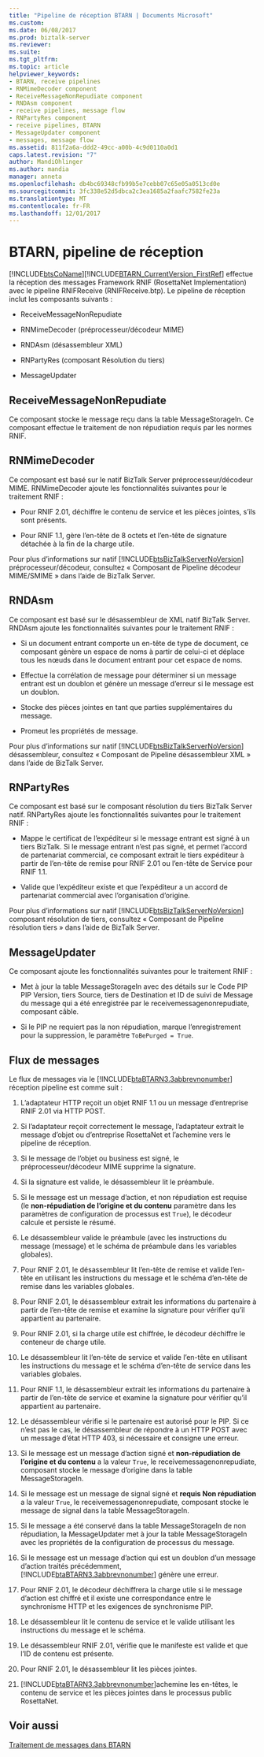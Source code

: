 ```yaml
---
title: "Pipeline de réception BTARN | Documents Microsoft"
ms.custom: 
ms.date: 06/08/2017
ms.prod: biztalk-server
ms.reviewer: 
ms.suite: 
ms.tgt_pltfrm: 
ms.topic: article
helpviewer_keywords:
- BTARN, receive pipelines
- RNMimeDecoder component
- ReceiveMessageNonRepudiate component
- RNDAsm component
- receive pipelines, message flow
- RNPartyRes component
- receive pipelines, BTARN
- MessageUpdater component
- messages, message flow
ms.assetid: 811f2a6a-ddd2-49cc-a00b-4c9d0110a0d1
caps.latest.revision: "7"
author: MandiOhlinger
ms.author: mandia
manager: anneta
ms.openlocfilehash: db4bc69348cfb99b5e7cebb07c65e05a0513cd0e
ms.sourcegitcommit: 3fc338e52d5dbca2c3ea1685a2faafc7582fe23a
ms.translationtype: MT
ms.contentlocale: fr-FR
ms.lasthandoff: 12/01/2017
---
```

# <a name="btarn-receive-pipeline"></a>BTARN, pipeline de réception
[!INCLUDE[btsCoName](../../includes/btsconame-md.md)][!INCLUDE[BTARN_CurrentVersion_FirstRef](../../includes/btarn-currentversion-firstref-md.md)] effectue la réception des messages Framework RNIF (RosettaNet Implementation) avec le pipeline RNIFReceive (RNIFReceive.btp). Le pipeline de réception inclut les composants suivants :  
  
-   ReceiveMessageNonRepudiate  
  
-   RNMimeDecoder (préprocesseur/décodeur MIME)  
  
-   RNDAsm (désassembleur XML)  
  
-   RNPartyRes (composant Résolution du tiers)  
  
-   MessageUpdater  
  
## <a name="receivemessagenonrepudiate"></a>ReceiveMessageNonRepudiate  
 Ce composant stocke le message reçu dans la table MessageStorageIn. Ce composant effectue le traitement de non répudiation requis par les normes RNIF.  
  
## <a name="rnmimedecoder"></a>RNMimeDecoder  
 Ce composant est basé sur le natif BizTalk Server préprocesseur/décodeur MIME. RNMimeDecoder ajoute les fonctionnalités suivantes pour le traitement RNIF :  
  
-   Pour RNIF 2.01, déchiffre le contenu de service et les pièces jointes, s’ils sont présents.  
  
-   Pour RNIF 1.1, gère l’en-tête de 8 octets et l’en-tête de signature détachée à la fin de la charge utile.  
  
 Pour plus d’informations sur natif [!INCLUDE[btsBizTalkServerNoVersion](../../includes/btsbiztalkservernoversion-md.md)] préprocesseur/décodeur, consultez « Composant de Pipeline décodeur MIME/SMIME » dans l’aide de BizTalk Server.  
  
## <a name="rndasm"></a>RNDAsm  
 Ce composant est basé sur le désassembleur de XML natif BizTalk Server. RNDAsm ajoute les fonctionnalités suivantes pour le traitement RNIF :  
  
-   Si un document entrant comporte un en-tête de type de document, ce composant génère un espace de noms à partir de celui-ci et déplace tous les nœuds dans le document entrant pour cet espace de noms.  
  
-   Effectue la corrélation de message pour déterminer si un message entrant est un doublon et génère un message d’erreur si le message est un doublon.  
  
-   Stocke des pièces jointes en tant que parties supplémentaires du message.  
  
-   Promeut les propriétés de message.  
  
 Pour plus d’informations sur natif [!INCLUDE[btsBizTalkServerNoVersion](../../includes/btsbiztalkservernoversion-md.md)] désassembleur, consultez « Composant de Pipeline désassembleur XML » dans l’aide de BizTalk Server.  
  
## <a name="rnpartyres"></a>RNPartyRes  
 Ce composant est basé sur le composant résolution du tiers BizTalk Server natif. RNPartyRes ajoute les fonctionnalités suivantes pour le traitement RNIF :  
  
-   Mappe le certificat de l’expéditeur si le message entrant est signé à un tiers BizTalk. Si le message entrant n’est pas signé, et permet l’accord de partenariat commercial, ce composant extrait le tiers expéditeur à partir de l’en-tête de remise pour RNIF 2.01 ou l’en-tête de Service pour RNIF 1.1.  
  
-   Valide que l’expéditeur existe et que l’expéditeur a un accord de partenariat commercial avec l’organisation d’origine.  
  
 Pour plus d’informations sur natif [!INCLUDE[btsBizTalkServerNoVersion](../../includes/btsbiztalkservernoversion-md.md)] composant résolution de tiers, consultez « Composant de Pipeline résolution tiers » dans l’aide de BizTalk Server.  
  
## <a name="messageupdater"></a>MessageUpdater  
 Ce composant ajoute les fonctionnalités suivantes pour le traitement RNIF :  
  
-   Met à jour la table MessageStorageIn avec des détails sur le Code PIP PIP Version, tiers Source, tiers de Destination et ID de suivi de Message du message qui a été enregistrée par le receivemessagenonrepudiate, composant câble.  
  
-   Si le PIP ne requiert pas la non répudiation, marque l’enregistrement pour la suppression, le paramètre `ToBePurged = True`.  
  
## <a name="message-flow"></a>Flux de messages  
 Le flux de messages via le [!INCLUDE[btaBTARN3.3abbrevnonumber](../../includes/btabtarn3-3abbrevnonumber-md.md)] réception pipeline est comme suit :  
  
1.  L’adaptateur HTTP reçoit un objet RNIF 1.1 ou un message d’entreprise RNIF 2.01 via HTTP POST.  
  
2.  Si l’adaptateur reçoit correctement le message, l’adaptateur extrait le message d’objet ou d’entreprise RosettaNet et l’achemine vers le pipeline de réception.  
  
3.  Si le message de l’objet ou business est signé, le préprocesseur/décodeur MIME supprime la signature.  
  
4.  Si la signature est valide, le désassembleur lit le préambule.  
  
5.  Si le message est un message d’action, et non répudiation est requise (le **non-répudiation de l’origine et du contenu** paramètre dans les paramètres de configuration de processus est `True`), le décodeur calcule et persiste le résumé.  
  
6.  Le désassembleur valide le préambule (avec les instructions du message (message) et le schéma de préambule dans les variables globales).  
  
7.  Pour RNIF 2.01, le désassembleur lit l’en-tête de remise et valide l’en-tête en utilisant les instructions du message et le schéma d’en-tête de remise dans les variables globales.  
  
8.  Pour RNIF 2.01, le désassembleur extrait les informations du partenaire à partir de l’en-tête de remise et examine la signature pour vérifier qu’il appartient au partenaire.  
  
9. Pour RNIF 2.01, si la charge utile est chiffrée, le décodeur déchiffre le conteneur de charge utile.  
  
10. Le désassembleur lit l’en-tête de service et valide l’en-tête en utilisant les instructions du message et le schéma d’en-tête de service dans les variables globales.  
  
11. Pour RNIF 1.1, le désassembleur extrait les informations du partenaire à partir de l’en-tête de service et examine la signature pour vérifier qu’il appartient au partenaire.  
  
12. Le désassembleur vérifie si le partenaire est autorisé pour le PIP. Si ce n’est pas le cas, le désassembleur de répondre à un HTTP POST avec un message d’état HTTP 403, si nécessaire et consigne une erreur.  
  
13. Si le message est un message d’action signé et **non-répudiation de l’origine et du contenu** a la valeur `True`, le receivemessagenonrepudiate, composant stocke le message d’origine dans la table MessageStorageIn.  
  
14. Si le message est un message de signal signé et **requis Non répudiation** a la valeur `True`, le receivemessagenonrepudiate, composant stocke le message de signal dans la table MessageStorageIn.  
  
15. Si le message a été conservé dans la table MessageStorageIn de non répudiation, la MessageUpdater met à jour la table MessageStorageIn avec les propriétés de la configuration de processus du message.  
  
16. Si le message est un message d’action qui est un doublon d’un message d’action traités précédemment, [!INCLUDE[btaBTARN3.3abbrevnonumber](../../includes/btabtarn3-3abbrevnonumber-md.md)] génère une erreur.  
  
17. Pour RNIF 2.01, le décodeur déchiffrera la charge utile si le message d’action est chiffré et il existe une correspondance entre le synchronisme HTTP et les exigences de synchronisme PIP.  
  
18. Le désassembleur lit le contenu de service et le valide utilisant les instructions du message et le schéma.  
  
19. Le désassembleur RNIF 2.01, vérifie que le manifeste est valide et que l’ID de contenu est présente.  
  
20. Pour RNIF 2.01, le désassembleur lit les pièces jointes.  
  
21. [!INCLUDE[btaBTARN3.3abbrevnonumber](../../includes/btabtarn3-3abbrevnonumber-md.md)]achemine les en-têtes, le contenu de service et les pièces jointes dans le processus public RosettaNet.  
  
## <a name="see-also"></a>Voir aussi  
 [Traitement de messages dans BTARN](../../adapters-and-accelerators/accelerator-rosettanet/message-processing-in-btarn.md)